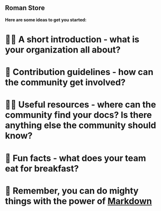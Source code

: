 ## Roman Store

**Here are some ideas to get you started:**

# 🙋‍♀️ A short introduction - what is your organization all about?
# 🌈 Contribution guidelines - how can the community get involved?
# 👩‍💻 Useful resources - where can the community find your docs? Is there anything else the community should know?
# 🍿 Fun facts - what does your team eat for breakfast?
# 🧙 Remember, you can do mighty things with the power of [Markdown](https://docs.github.com/github/writing-on-github/getting-started-with-writing-and-formatting-on-github/basic-writing-and-formatting-syntax)
